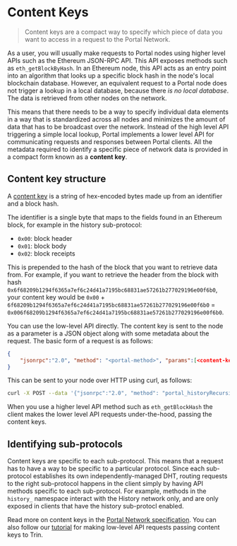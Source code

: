 # Content Keys


> Content keys are a compact way to specify which piece of data you want to access in a request to the Portal Network. 

As a user, you will usually make requests to Portal nodes using higher level APIs such as the Ethereum JSON-RPC API. This API exposes methods such as `eth_getBlockByHash`. In an Ethereum node, this API acts as an entry point into an algorithm that looks up a specific block hash in the node's local blockchain database. However, an equivalent request to a Portal node does not trigger a lookup in a local database, because there *is no local database*. The data is retrieved from other nodes on the network. 

This means that there needs to be a way to specify individual data elements in a way that is standardized across all nodes and minimizes the amount of data that has to be broadcast over the network. Instead of the high level API triggering a simple local lookup, Portal implements a lower level API for communicating requests and responses between Portal clients. All the metadata required to identify a specific piece of network data is provided in a compact form known as a **content key**. 

## Content key structure

A [content key](https://github.com/ethereum/portal-network-specs/blob/master/content-keys-test-vectors.md) is a string of hex-encoded bytes made up from an identifier and a block hash.

The identifier is a single byte that maps to the fields found in an Ethereum block, for example in the history sub-protocol:

- `0x00`: block header
- `0x01`: block body
- `0x02`: block receipts


This is prepended to the hash of the block that you want to retrieve data from. For example, if you want to retrieve the header from the block with hash `0x6f68209b1294f6365a7ef6c24d41a7195bc68831ae57261b277029196e00f6b0`, your content key would be `0x00` + `6f68209b1294f6365a7ef6c24d41a7195bc68831ae57261b277029196e00f6b0` = `0x006f68209b1294f6365a7ef6c24d41a7195bc68831ae57261b277029196e00f6b0`.


You can use the low-level API directly. The content key is sent to the node as a parameter is a JSON object along with some metadata about the request. The basic form of a request is as follows:

```json
{
    "jsonrpc":"2.0", "method": "<portal-method>", "params":[<content-key>], "id":1
}
```

This can be sent to your node over HTTP using curl, as follows:

```sh
curl -X POST --data '{"jsonrpc":"2.0", "method": "portal_historyRecursiveFindContent", "params":["0x006f68209b1294f6365a7ef6c24d41a7195bc68831ae57261b277029196e00f6b0"], "id":1}'
```

When you use a higher level API method such as `eth_getBlockHash` the client makes the lower level API requests under-the-hood, passing the content keys.

## Identifying sub-protocols

Content keys are specific to each sub-protocol. This means that a request has to have a way to be specific to a particular protocol. Since each sub-protocol establishes its own independently-managed DHT, routing requests to the right sub-protocol happens in the client simply by having API methods specific to each sub-protocol. For example, methods in the `history_` namespace interact with the History network only, and are only exposed in clients that have the history sub-protocl enabled.

Read more on content keys in the [Portal Network specification](https://github.com/ethereum/portal-network-specs/blob/master/README.md). You can also follow our [tutorial](../resources/tutorials/query-history.md) for making low-level API requests passing content keys to Trin.

